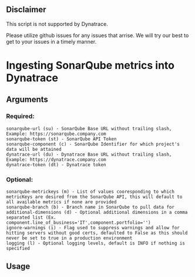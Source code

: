 ## Disclaimer
This script is not supported by Dynatrace.

Please utilize github issues for any issues that arrise. We will try our best to get to your issues in a timely manner.

# Ingesting SonarQube metrics into Dynatrace

## Arguments
  
### Required:
    sonarqube-url (su) - SonarQube Base URL without trailing slash, Example: https://sonarqube.company.com 
    sonarqube-token (st) - SonarQube API Token
    sonarqube-component (c) - SonarQube Identifier for which project's data will be attained
    dynatrace-url (du) - Dynatrace Base URL without trailing slash, Example: https://dynatrace.company.com
    dynatrace-token (dt) - Dynatrace token
### Optional:
    sonarqube-metrickeys (m) - List of values cooresponding to which metricKeys are desired from the SonarQube API, this will default to all available metrics if none are provided
    sonarqube-branch (b) - Branch name in SonarQube to pull data for
    additional-dimensions (d) - Optional additional dimensions in a comma separated list (Ex. component.line_of_business='IT',component.portfolio='')
    ignore-warnings (i) - Flag used to suppress warnings and allow for hitting servers without good certs, defaulted to False as this should never be set to true in a production environment
    logging (l) - Optional logging levels, default is INFO if nothing is specified
    
## Usage
